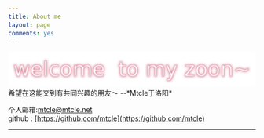 ```yaml
---
title: About me
layout: page
comments: yes
---
```

<img src="/source/title.jpg" width="790" heigh="90">  
希望在这能交到有共同兴趣的朋友～        
--*Mtcle于洛阳*  

个人邮箱:mtcle@mtcle.net      
github : [https://github.com/mtcle](https://github.com/mtcle)    
  
---
